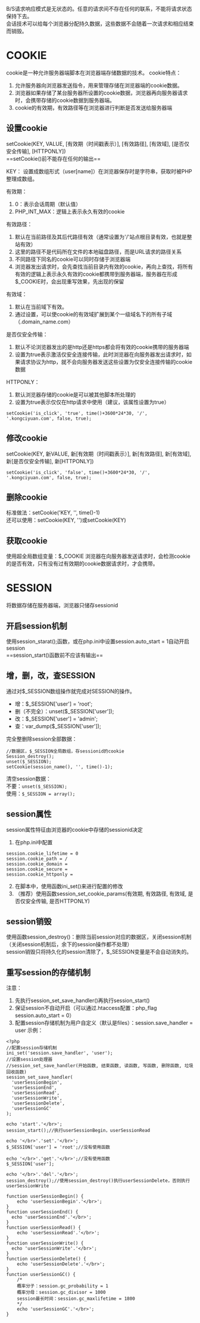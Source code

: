 B/S请求响应模式是无状态的。任意的请求间不存在任何的联系，不能将请求状态保持下去。  
会话技术可以给每个浏览器分配持久数据，这些数据不会随着一次请求和相应结束而销毁。  

# COOKIE
cookie是一种允许服务器端脚本在浏览器端存储数据的技术。
cookie特点：
1. 允许服务器向浏览器发送指令，用来管理存储在浏览器端的cookie数据。
1. 浏览器如果存储了某台服务器所设置的cookie数据，浏览器再向服务器请求时，会携带存储的cookie数据到服务器端。
1. cookie的有效期，有效路径等在浏览器进行判断是否发送给服务器端

## 设置cookie
setCookie(KEY, VALUE, [有效期（时间戳表示）], [有效路径], [有效域], [是否仅安全传输], [HTTPONLY])  
==setCookie()前不能存在任何的输出==

KEY：
设置成数组形式（user[name]）在浏览器保存时是字符串，获取时被PHP整理成数组。

有效期：
1. 0：表示会话周期（默认值）
1. PHP\_INT\_MAX：逻辑上表示永久有效的cookie

有效路径：
1. 默认在当前路径及其后代路径有效（通常设置为'/'站点根目录有效，也就是整站有效）
1. 这里的路径不是代码所在文件的本地磁盘路径，而是URL请求的路径关系
1. 不同路径下同名的cookie可以同时存储于浏览器端
1. 浏览器发出请求时，会先查找当前目录内有效的cookie，再向上查找，将所有有效的逻辑上表示永久有效的cookie都携带到服务器端，服务器在形成$_COOKIE时，会出现重写效果，先出现的保留

有效域：
1. 默认在当前域下有效。
1. 通过设置，可以使cookie的有效域扩展到某个一级域名下的所有子域（.domain_name.com）

是否仅安全传输：
1. 默认不论浏览器发出的是http还是https都会将有效的cookie携带的服务器端
1. 设置为true表示激活仅安全连接传输，此时浏览器在向服务器发出请求时，如果请求协议为http，就不会向服务器发送这些设置为仅安全连接传输的cookie数据

HTTPONLY：
1. 默认浏览器存储的cookie是可以被其他脚本所处理的
1. 设置为true表示仅仅在http请求中使用（建议，该属性设置为true）

```
setCookie('is_click', 'true', time()+3600*24*30, '/', '.kongciyuan.com', false, true);
```

## 修改cookie
setCookie(KEY, 新VALUE, 新[有效期（时间戳表示）], 新[有效路径], 新[有效域], 新[是否仅安全传输], 新[HTTPONLY])
```
setCookie('is_click', 'false', time()+3600*24*30, '/', '.kongciyuan.com', false, true);
```

## 删除cookie
标准做法：setCookie('KEY, '', time()-1)  
还可以使用：setCookie(KEY, '')或setCookie(KEY)

## 获取cookie
使用超全局数组变量：$_COOKIE
浏览器在向服务器发送请求时，会检测cookie的是否有效，只有没有过有效期的cookie数据请求时，才会携带。


# SESSION
将数据存储在服务器端，浏览器只储存sessionid

## 开启session机制
使用session\_starat();函数，或在php.ini中设置session.auto\_start = 1自动开启session  
==session_start()函数前不应该有输出==

## 增，删，改，查SESSION
通过对$_SESSION数组操作就完成对SESSION的操作。  
- 增：$_SESSION['user'] = 'root';
- 删（不完全）：unset($_SESSION['user']);
- 改：$_SESSION['user'] = 'admin';
- 查：var\_dump($\_SESSION['user']);

完全整删除session全部数据：
```
//数据区，$_SESSION全局数组，存sessionid的cookie
Session_destroy();
unset($_SESSION);
setCookie(session_name(), '', time()-1);
```
清空session数据：  
不要：```unset($_SESSION);```  
使用：```$_SESSION = array();```


## session属性
session属性特征由浏览器的cookie中存储的sessionid决定  
1. 在php.ini中配置
```
session.cookie_lifetime = 0
session.cookie_path = /
session.cookie_domain =
session.cookie_secure =
session.cookie_httponly =
```
2. 在脚本中，使用函数ini_set()来进行配置的修改
3. （推荐）使用函数session\_set\_cookie\_params(有效期, 有效路径, 有效域, 是否仅安全传输, 是否HTTPONLY)

## session销毁
使用函数session_destroy()：删除当前session对应的数据区，关闭session机制（关闭session机制后，余下的session操作都不处理）  
session销毁只将持久化的session清除了，$_SESSION变量是不会自动消失的。  

## 重写session的存储机制
注意：
1. 先执行session\_set\_save\_handler()再执行session\_start()
1. 保证session不自动开启（可以通过.htaccess配置：php\_flag session.auto\_start = 0）
1. 配置session存储机制为用户自定义（默认是files）：session.save_handler = user
示例：
```
<?php
//配置session存储机制
ini_set('session.save_handler', 'user');
//设置session处理器
//session_set_save_handler(开始函数, 结束函数, 读函数, 写函数, 删除函数, 垃圾回收函数)
session_set_save_handler(
  'userSessionBegin',
  'userSessionEnd',
  'userSessionRead',
  'userSessionWrite',
  'userSessionDelete',
  'userSessionGC'
);

echo 'start'.'</br>';
session_start();//执行userSessionBegin，userSessionRead

echo '</br>'.'set'.'</br>';
$_SESSION['user'] = 'root';//没有使用函数

echo '</br>'.'get'.'</br>';//没有使用函数
$_SESSION['user'];

echo '</br>'.'del'.'</br>';
session_destroy();//使用session_destroy()执行userSessionDelete，否则执行userSessionWrite

function userSessionBegin() {
    echo 'userSessionBegin'.'</br>';
}
function userSessionEnd() {
  echo 'userSessionEnd'.'</br>';
}
function userSessionRead() {
    echo 'userSessionRead'.'</br>';
}
function userSessionWrite() {
  echo 'userSessionWrite'.'</br>';
}
function userSessionDelete() {
    echo 'userSessionDelete'.'</br>';
}
function userSessionGC() {
    /*
    概率分子：session.gc_probability = 1
    概率分母：session.gc_divisor = 1000
    session最长时间：session.gc_maxlifetime = 1800
    */
    echo 'userSessionGC'.'</br>';
}
```

